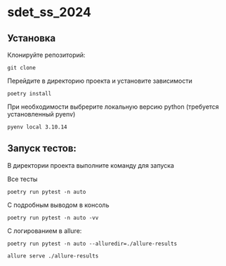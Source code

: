 # sdet_ss_2024

## Установка
Клонируйте репозиторий:

```git clone ```

Перейдите в директорию проекта и установите зависимости

```poetry install```

При необходимости выбрерите локальную версию python (требуется установленный pyenv)

```pyenv local 3.10.14```

## Запуск тестов:
В директории проекта выполните команду для запуска

Все тесты

```poetry run pytest -n auto```

С подробным выводом в консоль

```poetry run pytest -n auto -vv```

С логированием в allure:

```poetry run pytest -n auto --alluredir=./allure-results```

```allure serve ./allure-results```
